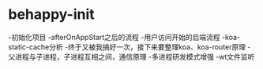 # behappy-init
-初始化项目
-afterOnAppStart之后的流程
-用户访问开始的后端流程
-koa-static-cache分析
-终于又被我搞好一次，接下来要整理koa、koa-router原理
-父进程与子进程，子进程互相之间，通信原理
-多进程研发模式增强
-wt文件监听
